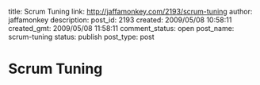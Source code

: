 title: Scrum Tuning
link: http://jaffamonkey.com/2193/scrum-tuning
author: jaffamonkey
description: 
post_id: 2193
created: 2009/05/08 10:58:11
created_gmt: 2009/05/08 11:58:11
comment_status: open
post_name: scrum-tuning
status: publish
post_type: post

# Scrum Tuning

